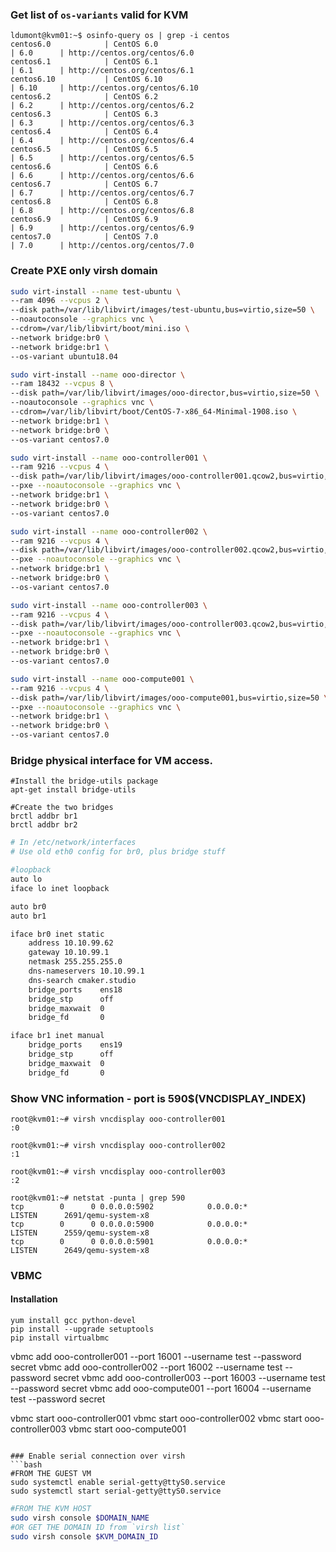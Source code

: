 ### Get list of `os-variants` valid for KVM
```
ldumont@kvm01:~$ osinfo-query os | grep -i centos
centos6.0            | CentOS 6.0                                         | 6.0      | http://centos.org/centos/6.0            
centos6.1            | CentOS 6.1                                         | 6.1      | http://centos.org/centos/6.1            
centos6.10           | CentOS 6.10                                        | 6.10     | http://centos.org/centos/6.10           
centos6.2            | CentOS 6.2                                         | 6.2      | http://centos.org/centos/6.2            
centos6.3            | CentOS 6.3                                         | 6.3      | http://centos.org/centos/6.3            
centos6.4            | CentOS 6.4                                         | 6.4      | http://centos.org/centos/6.4            
centos6.5            | CentOS 6.5                                         | 6.5      | http://centos.org/centos/6.5            
centos6.6            | CentOS 6.6                                         | 6.6      | http://centos.org/centos/6.6            
centos6.7            | CentOS 6.7                                         | 6.7      | http://centos.org/centos/6.7            
centos6.8            | CentOS 6.8                                         | 6.8      | http://centos.org/centos/6.8            
centos6.9            | CentOS 6.9                                         | 6.9      | http://centos.org/centos/6.9            
centos7.0            | CentOS 7.0                                         | 7.0      | http://centos.org/centos/7.0          
```

### Create PXE only virsh domain

```bash
sudo virt-install --name test-ubuntu \
--ram 4096 --vcpus 2 \
--disk path=/var/lib/libvirt/images/test-ubuntu,bus=virtio,size=50 \
--noautoconsole --graphics vnc \
--cdrom=/var/lib/libvirt/boot/mini.iso \
--network bridge:br0 \
--network bridge:br1 \
--os-variant ubuntu18.04

sudo virt-install --name ooo-director \
--ram 18432 --vcpus 8 \
--disk path=/var/lib/libvirt/images/ooo-director,bus=virtio,size=50 \
--noautoconsole --graphics vnc \
--cdrom=/var/lib/libvirt/boot/CentOS-7-x86_64-Minimal-1908.iso \
--network bridge:br1 \
--network bridge:br0 \
--os-variant centos7.0

sudo virt-install --name ooo-controller001 \
--ram 9216 --vcpus 4 \
--disk path=/var/lib/libvirt/images/ooo-controller001.qcow2,bus=virtio,size=50 \
--pxe --noautoconsole --graphics vnc \
--network bridge:br1 \
--network bridge:br0 \
--os-variant centos7.0

sudo virt-install --name ooo-controller002 \
--ram 9216 --vcpus 4 \
--disk path=/var/lib/libvirt/images/ooo-controller002.qcow2,bus=virtio,size=50 \
--pxe --noautoconsole --graphics vnc \
--network bridge:br1 \
--network bridge:br0 \
--os-variant centos7.0

sudo virt-install --name ooo-controller003 \
--ram 9216 --vcpus 4 \
--disk path=/var/lib/libvirt/images/ooo-controller003.qcow2,bus=virtio,size=50 \  
--pxe --noautoconsole --graphics vnc \
--network bridge:br1 \
--network bridge:br0 \
--os-variant centos7.0

sudo virt-install --name ooo-compute001 \
--ram 9216 --vcpus 4 \
--disk path=/var/lib/libvirt/images/ooo-compute001,bus=virtio,size=50 \
--pxe --noautoconsole --graphics vnc \
--network bridge:br1 \
--network bridge:br0 \
--os-variant centos7.0
```

### Bridge physical interface for VM access.
```
#Install the bridge-utils package
apt-get install bridge-utils

#Create the two bridges
brctl addbr br1
brctl addbr br2
```

```bash
# In /etc/network/interfaces
# Use old eth0 config for br0, plus bridge stuff

#loopback
auto lo
iface lo inet loopback

auto br0
auto br1

iface br0 inet static
    address 10.10.99.62
    gateway 10.10.99.1
    netmask 255.255.255.0
    dns-nameservers 10.10.99.1 
    dns-search cmaker.studio
    bridge_ports    ens18
    bridge_stp      off
    bridge_maxwait  0
    bridge_fd       0

iface br1 inet manual
    bridge_ports    ens19
    bridge_stp      off
    bridge_maxwait  0
    bridge_fd       0

```

### Show VNC information - port is 590$(VNCDISPLAY_INDEX)
```
root@kvm01:~# virsh vncdisplay ooo-controller001
:0

root@kvm01:~# virsh vncdisplay ooo-controller002
:1

root@kvm01:~# virsh vncdisplay ooo-controller003
:2

root@kvm01:~# netstat -punta | grep 590
tcp        0      0 0.0.0.0:5902            0.0.0.0:*               LISTEN      2691/qemu-system-x8 
tcp        0      0 0.0.0.0:5900            0.0.0.0:*               LISTEN      2559/qemu-system-x8 
tcp        0      0 0.0.0.0:5901            0.0.0.0:*               LISTEN      2649/qemu-system-x8 
```

### VBMC

#### Installation
```
yum install gcc python-devel
pip install --upgrade setuptools
pip install virtualbmc
```
vbmc add ooo-controller001 --port 16001 --username test --password secret
vbmc add ooo-controller002 --port 16002 --username test --password secret
vbmc add ooo-controller003 --port 16003 --username test --password secret
vbmc add ooo-compute001 --port 16004 --username test --password secret

vbmc start ooo-controller001
vbmc start ooo-controller002
vbmc start ooo-controller003
vbmc start ooo-compute001
```

### Enable serial connection over virsh
```bash
#FROM THE GUEST VM
sudo systemctl enable serial-getty@ttyS0.service
sudo systemctl start serial-getty@ttyS0.service
```

```bash
#FROM THE KVM HOST
sudo virsh console $DOMAIN_NAME
#OR GET THE DOMAIN ID from `virsh list`
sudo virsh console $KVM_DOMAIN_ID
```
